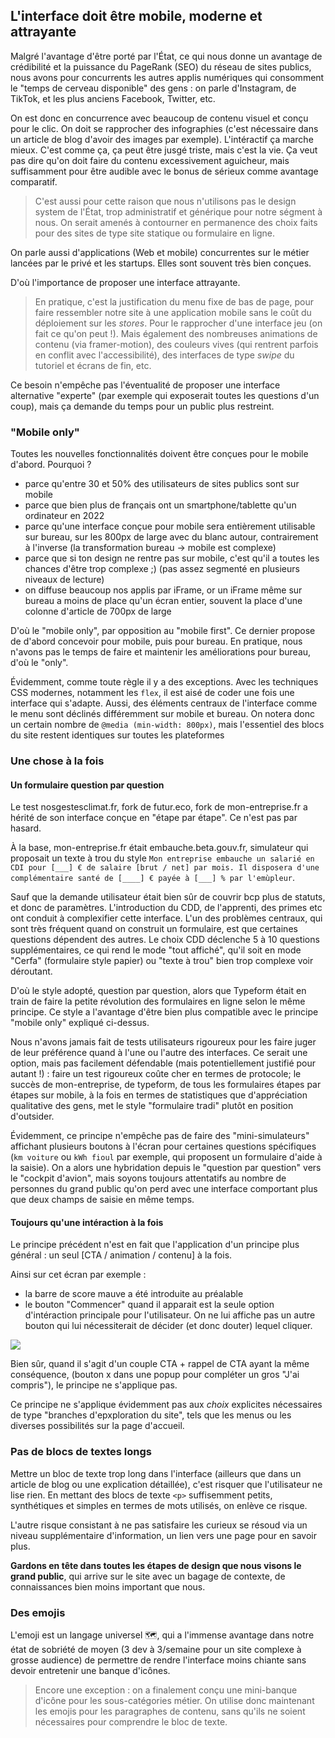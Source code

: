 
## L'interface doit être mobile, moderne et attrayante

Malgré l'avantage d'être porté par l'État, ce qui nous donne un avantage de crédibilité et la puissance du PageRank (SEO) du réseau de sites publics, nous avons pour concurrents les autres applis numériques qui consomment le "temps de cerveau disponible" des gens : on parle d'Instagram, de TikTok, et les plus anciens Facebook, Twitter, etc. 

On est donc en concurrence avec beaucoup de contenu visuel et conçu pour le clic. On doit se rapprocher des infographies (c'est nécessaire dans un article de blog d'avoir des images par exemple). L'intéractif ça marche mieux. C'est comme ça, ça peut être jusgé triste, mais c'est la vie. Ça veut pas dire qu'on doit faire du contenu excessivement aguicheur, mais suffisamment pour être audible avec le bonus de sérieux comme avantage comparatif.

> C'est aussi pour cette raison que nous n'utilisons pas le design system de l'État, trop administratif et générique pour notre ségment à nous. On serait amenés à contourner en permanence des choix faits pour des sites de type site statique ou formulaire en ligne.

On parle aussi d'applications (Web et mobile) concurrentes sur le métier lancées par le privé et les startups. Elles sont souvent très bien conçues.

D'où l'importance de proposer une interface attrayante. 

> En pratique, c'est la justification du menu fixe de bas de page, pour faire ressembler notre site à une application mobile sans le coût du déploiement sur les *stores*. Pour le rapprocher d'une interface jeu (on fait ce qu'on peut !). 
> Mais également des nombreuses animations de contenu (via framer-motion), des couleurs vives (qui rentrent parfois en conflit avec l'accessibilité), des interfaces de type *swipe* du tutoriel et écrans de fin, etc. 

Ce besoin n'empêche pas l'éventualité de proposer une interface alternative "experte" (par exemple qui exposerait toutes les questions d'un coup), mais ça demande du temps pour un public plus restreint.

### "Mobile only"

Toutes les nouvelles fonctionnalités doivent être conçues pour le mobile d'abord. Pourquoi ? 

- parce qu'entre 30 et 50% des utilisateurs de sites publics sont sur mobile
- parce que bien plus de français ont un smartphone/tablette qu'un ordinateur en 2022
- parce qu'une interface conçue pour mobile sera entièrement utilisable sur bureau, sur les 800px de large avec du blanc autour, contrairement à l'inverse (la transformation bureau -> mobile est complexe)
- parce que si ton design ne rentre pas sur mobile, c'est qu'il a toutes les chances d'être trop complexe ;) (pas assez segmenté en plusieurs niveaux de lecture)
- on diffuse beaucoup nos applis par iFrame, or un iFrame même sur bureau a moins de place qu'un écran entier, souvent la place d'une colonne d'article de 700px de large

D'où le "mobile only", par opposition au "mobile first". Ce dernier propose de d'abord concevoir pour mobile, puis pour bureau. En pratique, nous n'avons pas le temps de faire et maintenir les améliorations pour bureau, d'où le "only". 

Évidemment, comme toute règle il y a des exceptions. Avec les techniques CSS modernes, notamment les `flex`, il est aisé de coder une fois une interface qui s'adapte. Aussi, des éléments centraux de l'interface comme le menu sont déclinés différemment sur mobile et bureau. On notera donc un certain nombre de `@media (min-width: 800px)`, mais l'essentiel des blocs du site restent identiques sur toutes les plateformes

### Une chose à la fois 

#### Un formulaire question par question

Le test nosgestesclimat.fr, fork de futur.eco, fork de mon-entreprise.fr a hérité de son interface conçue en "étape par étape". Ce n'est pas par hasard. 

À la base, mon-entreprise.fr était embauche.beta.gouv.fr, simulateur qui proposait un texte à trou du style `Mon entreprise embauche un salarié en CDI pour [___] € de salaire [brut / net] par mois. Il disposera d'une complémentaire santé de [____] € payée à [___] % par l'emùpleur`.

Sauf que la demande utilisateur était bien sûr de couvrir bcp plus de statuts, et donc de paramètres. L'introduction du CDD, de l'apprenti, des primes etc ont conduit à complexifier cette interface. L'un des problèmes centraux, qui sont très fréquent quand on construit un formulaire, est que certaines questions dépendent des autres. Le choix CDD déclenche 5 à 10 questions supplémentaires, ce qui rend le mode "tout affiché", qu'il soit en mode "Cerfa" (formulaire style papier) ou "texte à trou" bien trop complexe voir déroutant. 

D'où le style adopté, question par question, alors que Typeform était en train de faire la petite révolution des formulaires en ligne selon le même principe. Ce style a l'avantage d'être bien plus compatible avec le principe "mobile only" expliqué ci-dessus.

Nous n'avons jamais fait de tests utilisateurs rigoureux pour les faire juger de leur préférence quand à l'une ou l'autre des interfaces. Ce serait une option, mais pas facilement défendable (mais potentiellement justifié pour autant !) : faire un test rigoureux coûte cher en termes de protocole;  le succès de mon-entreprise, de typeform, de tous les formulaires étapes par étapes sur mobile, à la fois en termes de statistiques que d'appréciation qualitative des gens, met le style "formulaire tradi" plutôt en position d'outsider. 

Évidemment, ce principe n'empêche pas de faire des "mini-simulateurs" affichant plusieurs boutons à l'écran pour certaines questions spécifiques (`km voiture` ou `kWh fioul` par exemple, qui proposent un formulaire d'aide à la saisie). On a alors une hybridation depuis le "question par question" vers le "cockpit d'avion", mais soyons toujours attentatifs au nombre de personnes du grand public qu'on perd avec une interface comportant plus que deux champs de saisie en même temps.

#### Toujours qu'une intéraction à la fois

Le principe précédent n'est en fait que l'application d'un principe plus général : un seul [CTA / animation / contenu] à la fois. 

Ainsi sur cet écran par exemple : 
- la barre de score mauve a été introduite au préalable  
- le bouton "Commencer" quand il apparait est la seule option d'intéraction principale pour l'utilisateur. On ne lui affiche pas un autre bouton qui lui nécessiterait de décider (et donc douter) lequel cliquer. 

![](https://storage.gra.cloud.ovh.net/v1/AUTH_0f20d409cb2a4c9786c769e2edec0e06/imagespadincubateurnet/uploads/upload_47cd79729e27b73dbadc137d52c0a58e.png)

Bien sûr, quand il s'agit d'un couple CTA + rappel de CTA ayant la même conséquence, (bouton x dans une popup pour compléter un gros "J'ai compris"), le principe ne s'applique pas. 

Ce principe ne s'applique évidemment pas aux *choix* explicites nécessaires de type "branches d'epxploration du site", tels que les menus ou les diverses possibilités sur la page d'accueil.

### Pas de blocs de textes longs

Mettre un bloc de texte trop long dans l'interface (ailleurs que dans un article de blog ou une explication détaillée), c'est risquer que l'utilisateur ne lise rien. En mettant des blocs de texte `<p>` suffisemment petits, synthétiques et simples en termes de mots utilisés, on enlève ce risque. 

L'autre risque consistant à ne pas satisfaire les curieux se résoud via un niveau supplémentaire d'information, un lien vers une page pour en savoir plus. 

**Gardons en tête dans toutes les étapes de design que nous visons le grand public**, qui arrive sur le site avec un bagage de contexte, de connaissances  bien moins important que nous. 

### Des emojis

L'emoji est un langage universel 🗺️, qui a l'immense avantage dans notre état de sobriété de moyen (3 dev à 3/semaine pour un site complexe à grosse audience) de permettre de rendre l'interface moins chiante sans devoir entretenir une banque d'icônes. 

> Encore une exception : on a finalement conçu une mini-banque d'icône pour les sous-catégories métier. On utilise donc maintenant les emojis pour les paragraphes de contenu, sans qu'ils ne soient nécessaires pour comprendre le bloc de texte.
